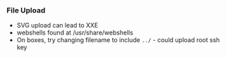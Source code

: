 
### File Upload
- SVG upload can lead to XXE
- webshells found at /usr/share/webshells
- On boxes, try changing filename to include `../` - could upload root ssh key